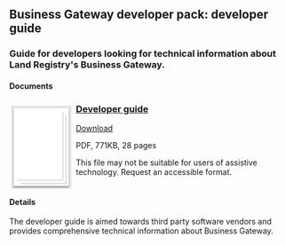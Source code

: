 ## Business Gateway developer pack: developer guide

### Guide for developers looking for technical information about Land Registry's Business Gateway.

#### Documents
<h3><img style="float: left; margin: 0px 5px 0px 0px" src="../../images/file.png"> <a href="../../pdfs/integrate/HM_Land_Registry_Business_Gateway_developer_guide_v1.4.pdf">Developer guide</a></h3>
<a download="HM_Land_Registry_Business_Gateway_developer_guide_v1.4.pdf" href="../../pdfs/integrate/HM_Land_Registry_Business_Gateway_developer_guide_v1.4.pdf">Download</a>

PDF, 771KB, 28 pages

This file may not be suitable for users of assistive technology. Request an accessible format.
<br />
<br />

#### Details
The developer guide is aimed towards third party software vendors and provides comprehensive technical information about Business Gateway.